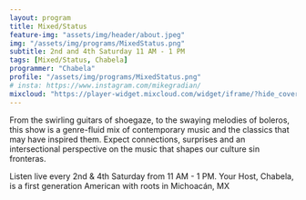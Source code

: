 ```yaml
---
layout: program
title: Mixed/Status
feature-img: "assets/img/header/about.jpeg"
img: "/assets/img/programs/MixedStatus.png"
subtitle: 2nd and 4th Saturday 11 AM - 1 PM
tags: [Mixed/Status, Chabela]
programmer: "Chabela"
profile: "/assets/img/programs/MixedStatus.png"
# insta: https://www.instagram.com/mikegradian/
mixcloud: "https://player-widget.mixcloud.com/widget/iframe/?hide_cover=1&feed=%2Ftropicofm%2Fplaylists%2Fmixedstatus%2F"
---
```


From the swirling guitars of shoegaze, to the swaying melodies of boleros, this show is a genre-fluid mix of contemporary music and the classics that may have inspired them. Expect connections, surprises and an intersectional perspective on the music that shapes our culture sin fronteras.

Listen live every 2nd & 4th Saturday from 11 AM - 1 PM. Your Host, Chabela, is a first generation American with roots in Michoacán, MX
